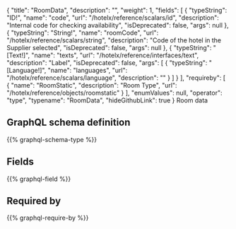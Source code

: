 {
  "title": "RoomData",
  "description": "",
  "weight": 1,
  "fields": [
    {
      "typeString": "ID!",
      "name": "code",
      "url": "/hotelx/reference/scalars/id",
      "description": "Internal code for checking availability",
      "isDeprecated": false,
      "args": null
    },
    {
      "typeString": "String!",
      "name": "roomCode",
      "url": "/hotelx/reference/scalars/string",
      "description": "Code of the hotel in the Supplier selected",
      "isDeprecated": false,
      "args": null
    },
    {
      "typeString": "[Text!]",
      "name": "texts",
      "url": "/hotelx/reference/interfaces/text",
      "description": "Label",
      "isDeprecated": false,
      "args": [
        {
          "typeString": "[Language!]",
          "name": "languages",
          "url": "/hotelx/reference/scalars/language",
          "description": ""
        }
      ]
    }
  ],
  "requireby": [
    {
      "name": "RoomStatic",
      "description": "Room Type",
      "url": "/hotelx/reference/objects/roomstatic"
    }
  ],
  "enumValues": null,
  "operator": "type",
  "typename": "RoomData",
  "hideGithubLink": true
}
Room data
## GraphQL schema definition

{{% graphql-schema-type %}}

## Fields

{{% graphql-field %}}

## Required by

{{% graphql-require-by %}}
